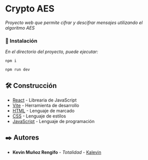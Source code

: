 # Crypto AES

_Proyecto web que permite cifrar y descifrar mensajes utilizando el algoritmo AES_

### 🔧 Instalación

_En el directorio del proyecto, puede ejecutar:_

```
npm i
```
```
npm run dev
```

## 🛠️ Construcción

* [React](https://reactjs.org/) - Librearia de JavaScript
* [Vite](https://vitejs.dev/) - Herramienta de desarrollo
* [HTML](https://developer.mozilla.org/es/docs/Web/HTML) - Lenguaje de marcado
* [CSS](https://developer.mozilla.org/es/docs/Web/CSS) - Lenguaje de estilos
* [JavaScript](https://www.javascript.com/) - Lenguaje de programación

## ✒️ Autores

* **Kevin Muñoz Rengifo** - *Totalidad* - [Kalevin](https://github.com/Kalevins)
